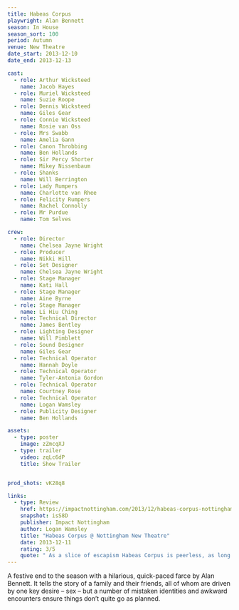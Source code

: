```yaml
---
title: Habeas Corpus
playwright: Alan Bennett
season: In House
season_sort: 100
period: Autumn
venue: New Theatre
date_start: 2013-12-10
date_end: 2013-12-13

cast:
  - role: Arthur Wicksteed
    name: Jacob Hayes
  - role: Muriel Wicksteed
    name: Suzie Roope
  - role: Dennis Wicksteed
    name: Giles Gear
  - role: Connie Wicksteed
    name: Rosie van Oss
  - role: Mrs Swabb
    name: Amelia Gann
  - role: Canon Throbbing
    name: Ben Hollands
  - role: Sir Percy Shorter
    name: Mikey Nissenbaum
  - role: Shanks
    name: Will Berrington
  - role: Lady Rumpers
    name: Charlotte van Rhee
  - role: Felicity Rumpers
    name: Rachel Connolly
  - role: Mr Purdue
    name: Tom Selves

crew:
  - role: Director
    name: Chelsea Jayne Wright
  - role: Producer
    name: Nikki Hill
  - role: Set Designer
    name: Chelsea Jayne Wright
  - role: Stage Manager
    name: Kati Hall
  - role: Stage Manager
    name: Aine Byrne
  - role: Stage Manager
    name: Li Hiu Ching
  - role: Technical Director
    name: James Bentley
  - role: Lighting Designer
    name: Will Pimblett
  - role: Sound Designer
    name: Giles Gear
  - role: Technical Operator
    name: Hannah Doyle
  - role: Technical Operator
    name: Tyler-Antonia Gordon
  - role: Technical Operator
    name: Courtney Rose
  - role: Technical Operator
    name: Logan Wamsley
  - role: Publicity Designer
    name: Ben Hollands

assets:
  - type: poster
    image: zZmcqXJ
  - type: trailer
    video: zqLc6dP
    title: Show Trailer


prod_shots: vK28q8

links:
  - type: Review
    href: https://impactnottingham.com/2013/12/habeas-corpus-nottingham-new-theatre/
    snapshot: isS8D
    publisher: Impact Nottingham 
    author: Logan Wamsley
    title: "Habeas Corpus @ Nottingham New Theatre"
    date: 2013-12-11
    rating: 3/5
    quote: " As a slice of escapism Habeas Corpus is peerless, as long as you turn off your brain.  But who needs brains when you have punchlines?  Punchlines with actors who can punch hard enough to make you smart.  Punchlines that can destroy the concrete walls any perplexing direction might build. "
---
```


A festive end to the season with a hilarious, quick-paced farce by Alan Bennett. It tells the story of a family and their friends, all of whom are driven by one key desire – sex – but a number of mistaken identities and awkward encounters ensure things don’t quite go as planned.
